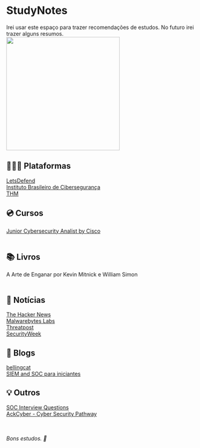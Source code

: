 # StudyNotes
Irei usar este espaço para trazer recomendações de estudos.
No futuro irei trazer alguns resumos.
<br><img src="https://media4.giphy.com/media/v1.Y2lkPTc5MGI3NjExdm16a25xOXRxY2E0YXAwb213NmIwcnZnMGZmM3dseGZoaHZxOG9jOCZlcD12MV9naWZzX3NlYXJjaCZjdD1n/ULUQvQ0LeGKZvvxk7Y/giphy.gif" width="300px" /><br>
## 👩🏽‍💻 <strong>Plataformas</strong>
<a href="https://letsdefend.io/">LetsDefend</a><br>
<a href="https://ibsec.com.br/">Instituto Brasileiro de Cibersegurança</a><br>
[THM](https://tryhackme.com)
<br>
## 💿 <strong>Cursos</strong>
<a href="https://skillsforall.com/career-path/cybersecurity?courseLang=en-US
">Junior Cybersecurity Analist by Cisco</a><br>
<br>
## 📚 <strong>Livros</strong>
A Arte de Enganar por Kevin Mitnick e William Simon<br>
<br>
## 📰 <strong>Notícias</strong>
<a href="https://thehackernews.com/">The Hacker News</a><br>
<a href="https://www.malwarebytes.com/blog">Malwarebytes Labs</a><br>
<a href="https://threatpost.com/">Threatpost</a><br>
[SecurityWeek](https://www.securityweek.com)
<br>
## 📝 <strong>Blogs</strong>
<a href="https://www.bellingcat.com/">bellingcat</a><br>
<a href="https://medium.com/@mrlrocha/siem-e-soc-para-iniciantes-a36c9ad40b46/">SIEM and SOC para iniciantes</a><br>

## 💡 <strong>Outros</strong>
<a href="https://github.com/LetsDefend/SOC-Interview-Questions/blob/main/README.md">SOC Interview Questions</a><br>
<a href="https://ackcyber.com/">AckCyber - Cyber Security Pathway</a><br>
<br><br>


<i>Bons estudos. 🌿</i>

